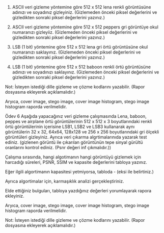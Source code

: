 1. ASCII veri gizleme yöntemine göre 512 x 512 lena renkli görüntüsüne adınızı ve soyadınız gizleyiniz. (Gizlemeden önceki piksel değerlerini ve gizledikten sonraki piksel değerlerini yazınız.)

2. ASCII veri gizleme yöntemine göre 512 x 512 peppers gri görüntüye okul numaranızı gizleyiiz. (Gizlemeden önceki piksel değerlerini ve gizledikten sonraki piksel değerlerini yazınız.)

3. LSB (1 bit) yöntemine göre 512 x 512 lena gri örtü görüntüsüne okul numaranızı saklayınız. (Gizlemeden önceki piksel değerlerini ve gizledikten sonraki piksel değerlerini yazınız.)

4. LSB (1 bit) yöntemine göre 512 x 512 baboon renkli örtü görüntüsüne adınızı ve soyadınızı saklayınız. (Gizlemeden önceki piksel değerlerini ve gizledikten sonraki piksel değerlerini yazınız.)

Not: İsteyen istediği dille gizleme ve çözme kodlarını yazabilir. (Rapor dosyasına ekleyerek açıklamalıdır.)

Aryıca, cover image, stego image, cover image histogram, stego image histogram raporda verilmelidir.


Ödev 6
Aşağıda yapacağınız veri gizleme çalışmasında Lena, baboon, peppes ve airplane örtü görüntülerinin 512 x 512 x 3 boyutlarındaki renkli örtü görüntülerinin içerisine LSB1, LSB2 ve LSB3 kullanarak aynı görüntülerin 32 x 32, 64x64, 128x128 ve 256 x 256 boyutlarındaki gri ölçekli görüntüleri gizleyiniz. Ayrıca veri çıkarma algrtimalarınıda yazarak test ediniz. (gizlenen görüntü ile çıkarılan görüntünün tepe sinyal gürültü oranlarını kontrol ediniz. (Psnr değeri inf çıkmalıdır.))

Çalışma sırasında, hangi algotimanın hangi görüntüyü gizlemek için harcadığı süreleri, PSNR, SSIM ve kapasite değerlerini tabloya yazınız. 

Eğer ilgili algortimanın kapasitesi yetmiyorsa, tabloda - (eksi ile belirtiniz.)

Ayrıca algortimalar için, karmaşıklık analizi gerçekleştiriniz.

Elde ettiğiniz bulguları, tabloya yazdığınız değerleri yorumlayarak rapora ekleyiniz. 

Aryıca, cover image, stego image, cover image histogram, stego image histogram raporda verilmelidir.

Not: İsteyen istediği dille gizleme ve çözme kodlarını yazabilir. (Rapor dosyasına ekleyerek açıklamalıdır.)